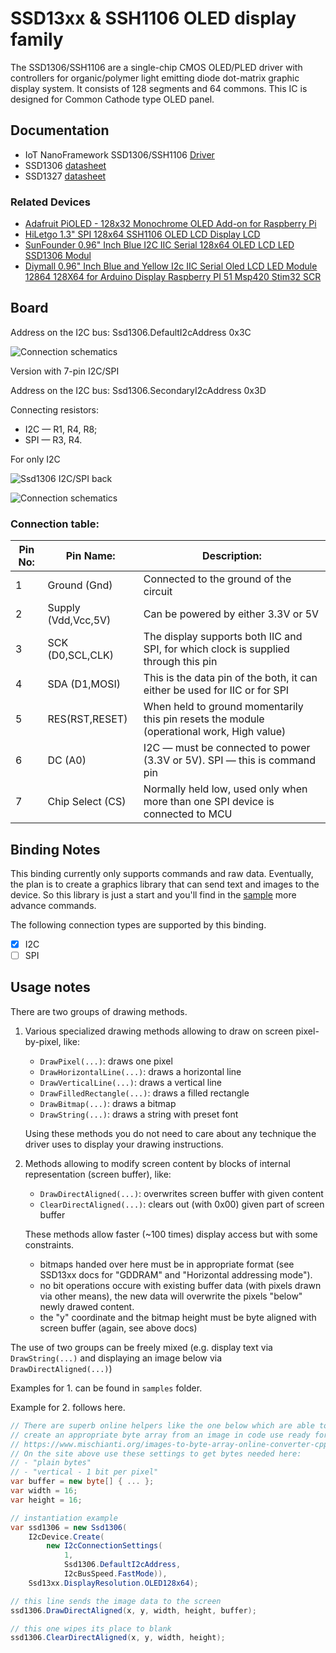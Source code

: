 ﻿# SSD13xx & SSH1106 OLED display family

The SSD1306/SSH1106 are a single-chip CMOS OLED/PLED driver with controllers for organic/polymer light emitting diode dot-matrix graphic display system. It consists of 128 segments and 64 commons. This IC is designed for Common Cathode type OLED panel.

## Documentation

- IoT NanoFramework SSD1306/SSH1106 [Driver](https://github.com/nanoframework/nanoFramework.IoT.Device)
- SSD1306 [datasheet](https://cdn-shop.adafruit.com/datasheets/SSD1306.pdf)
- SSD1327 [datasheet](https://github.com/SeeedDocument/Grove_OLED_1.12/raw/master/resources/SSD1327_datasheet.pdf)

### Related Devices

- [Adafruit PiOLED - 128x32 Monochrome OLED Add-on for Raspberry Pi](https://www.adafruit.com/product/3527)
- [HiLetgo 1.3" SPI 128x64 SSH1106 OLED LCD Display LCD](https://www.amazon.com/HiLetgo-128x64-SSH1106-Display-Arduino/dp/B01N1LZT8L/ref=sr_1_2?crid=C88G1YX0AN3Q&dchild=1&keywords=ssh1106&qid=1634064423&sr=8-2)
- [SunFounder 0.96" Inch Blue I2C IIC Serial 128x64 OLED LCD LED SSD1306 Modul](https://www.amazon.com/SunFounder-SSD1306-Arduino-Raspberry-Display/dp/B014KUB1SA)
- [Diymall 0.96" Inch Blue and Yellow I2c IIC Serial Oled LCD LED Module 12864 128X64 for Arduino Display Raspberry PI 51 Msp420 Stim32 SCR](https://www.amazon.com/Diymall-Yellow-Arduino-Display-Raspberry/dp/B00O2LLT30)

## Board

Address on the I2C bus: Ssd1306.DefaultI2cAddress 0x3C

![Connection schematics](https://raw.githubusercontent.com/nanoframework/nanoFramework.IoT.Device/develop/devices/Ssd13xx/Ssd1306_I2c_PiOled.png)

Version with 7-pin I2C/SPI

Address on the I2C bus: Ssd1306.SecondaryI2cAddress 0x3D

Connecting resistors:
- I2C — R1, R4, R8;
- SPI — R3, R4.

For only I2C

![Ssd1306 I2C/SPI back](https://raw.githubusercontent.com/nanoframework/nanoFramework.IoT.Device/develop/devices/Ssd13xx/Ssd1306_I2C_SPI_back.jpg)

![Connection schematics](https://raw.githubusercontent.com/nanoframework/nanoFramework.IoT.Device/develop/devices/Ssd13xx/Ssd1306_OLED_128x64_I2C_SPI.png)

### Connection table:

| Pin No: | Pin Name: | Description: |
| ------------ | ------------ | ------------ |
| 1 | Ground (Gnd) | Connected to the ground of the circuit |
| 2 | Supply (Vdd,Vcc,5V) | Can be powered by either 3.3V or 5V |
| 3 | SCK (D0,SCL,CLK) | The display supports both IIC and SPI, for which clock is supplied through this pin |
| 4 | SDA (D1,MOSI) | This is the data pin of the both, it can either be used for IIC or for SPI |
| 5 | RES(RST,RESET) | When held to ground momentarily this pin resets the module (operational work, High value) |
| 6 | DC (A0) | I2C — must be connected to power (3.3V or 5V). SPI — this is command pin |
| 7 | Chip Select (CS) | Normally held low, used only when more than one SPI device is connected to MCU |

## Binding Notes

This binding currently only supports commands and raw data.  Eventually, the plan is to create a graphics library that can send text and images to the device. So this library is just a start and you'll find in the [sample](./samples) more advance commands.

The following connection types are supported by this binding.

- [X] I2C
- [ ] SPI

## Usage notes

There are two groups of drawing methods.

1. Various specialized drawing methods allowing to draw on screen pixel-by-pixel, like:
    - ````DrawPixel(...)````: draws one pixel
    - ````DrawHorizontalLine(...)````: draws a horizontal line
    - ````DrawVerticalLine(...)````: draws a vertical line
    - ````DrawFilledRectangle(...)````: draws a filled rectangle
    - ````DrawBitmap(...)````: draws a bitmap
    - ````DrawString(...)````: draws a string with preset font
    
    Using these methods you do not need to care about any technique the driver uses to display 
    your drawing instructions.
   
2. Methods allowing to modify screen content by blocks of internal representation (screen buffer), like:
    - ````DrawDirectAligned(...)````: overwrites screen buffer with given content
    - ````ClearDirectAligned(...)````: clears out (with 0x00) given part of screen buffer
    
    These methods allow faster (~100 times) display access but with some constraints. 
    - bitmaps handed over here must be in appropriate format (see SSD13xx docs for "GDDRAM" and "Horizontal addressing mode").
    - no bit operations occure with existing buffer data (with pixels drawn via other means), the new data will overwrite the pixels "below" newly drawed content.
    - the "y" coordinate and the bitmap height must be byte aligned with screen buffer (again, see above docs)

The use of two groups can be freely mixed (e.g. display text via ````DrawString(...)```` and displaying an image below via ````DrawDirectAligned(...)````)

Examples for 1. can be found in ````samples```` folder.

Example for 2. follows here.

````csharp
// There are superb online helpers like the one below which are able to
// create an appropriate byte array from an image in code use ready format.
// https://www.mischianti.org/images-to-byte-array-online-converter-cpp-arduino/
// On the site above use these settings to get bytes needed here:
// - "plain bytes"
// - "vertical - 1 bit per pixel"
var buffer = new byte[] { ... }; 
var width = 16;
var height = 16;

// instantiation example
var ssd1306 = new Ssd1306(
    I2cDevice.Create(
        new I2cConnectionSettings(
            1, 
            Ssd1306.DefaultI2cAddress, 
            I2cBusSpeed.FastMode)), 
    Ssd13xx.DisplayResolution.OLED128x64);

// this line sends the image data to the screen
ssd1306.DrawDirectAligned(x, y, width, height, buffer);

// this one wipes its place to blank
ssd1306.ClearDirectAligned(x, y, width, height);

````